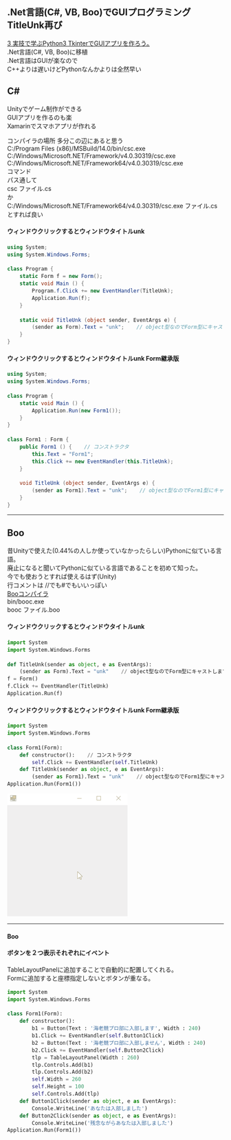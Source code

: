 ## .Net言語(C#, VB, Boo)でGUIプログラミング TitleUnk再び
[3 実技で学ぶPython3 TkinterでGUIアプリを作ろう｡](https://github.com/ebi-cp/docs/blob/master/ebi-programing-magazine/3/README.md)  
.Net言語(C#, VB, Boo)に移植  
.Net言語はGUIが楽なので  
C++よりは遅いけどPythonなんかよりは全然早い  


## C#
Unityでゲーム制作ができる  
GUIアプリを作るのも楽  
Xamarinでスマホアプリが作れる  

コンパイラの場所 多分この辺にあると思う  
C:/Program Files (x86)/MSBuild/14.0/bin/csc.exe  
C:/Windows/Microsoft.NET/Framework/v4.0.30319/csc.exe  
C:/Windows/Microsoft.NET/Framework64/v4.0.30319/csc.exe  
コマンド  
パス通して  
csc ファイル.cs  
か  
C:/Windows/Microsoft.NET/Framework64/v4.0.30319/csc.exe ファイル.cs  
とすれば良い

#### ウィンドウクリックするとウィンドウタイトルunk
```cs
using System;
using System.Windows.Forms;

class Program {
    static Form f = new Form();
    static void Main () {
        Program.f.Click += new EventHandler(TitleUnk);
        Application.Run(f);
    }
    
    static void TitleUnk (object sender, EventArgs e) {
        (sender as Form).Text = "unk";    // object型なのでForm型にキャストします
    }
}
```

#### ウィンドウクリックするとウィンドウタイトルunk Form継承版
```cs
using System;
using System.Windows.Forms;

class Program {
    static void Main () {
        Application.Run(new Form1());
    }
}

class Form1 : Form {
    public Form1 () {    // コンストラクタ
        this.Text = "Form1";
        this.Click += new EventHandler(this.TitleUnk);
    }
    
    void TitleUnk (object sender, EventArgs e) {
        (sender as Form1).Text = "unk";    // object型なのでForm1型にキャストします
    }
}
```
---
## Boo
昔Unityで使えた(0.44%の人しか使っていなかったらしい)Pythonに似ている言語。  
廃止になると聞いてPythonに似ている言語であることを初めて知った。  
今でも使おうとすれば使えるはず(Unity)  
行コメントは //でも#でもいいっぽい  
[Booコンパイラ](https://github.com/boo-lang/boo)  
bin/booc.exe  
booc ファイル.boo  

#### ウィンドウクリックするとウィンドウタイトルunk
```py
import System
import System.Windows.Forms

def TitleUnk(sender as object, e as EventArgs):
    (sender as Form).Text = "unk"    // object型なのでForm型にキャストします
f = Form()
f.Click += EventHandler(TitleUnk)
Application.Run(f)
```

#### ウィンドウクリックするとウィンドウタイトルunk Form継承版
```py
import System
import System.Windows.Forms

class Form1(Form):
    def constructor():    // コンストラクタ
        self.Click += EventHandler(self.TitleUnk)
    def TitleUnk(sender as object, e as EventArgs):
        (sender as Form1).Text = "unk"    // object型なのでForm1型にキャストします
Application.Run(Form1())
```

![Gif](https://raw.githubusercontent.com/ebi-cp/docs/master/ebi-programing-magazine/13/titleunk.gif)

---

#### Boo
#### ボタンを２つ表示それぞれにイベント  
TableLayoutPanelに追加することで自動的に配置してくれる。  
Formに追加すると座標指定しないとボタンが重なる。  
```py
import System
import System.Windows.Forms

class Form1(Form):
    def constructor():
        b1 = Button(Text : '海老競プロ部に入部します', Width : 240)
        b1.Click += EventHandler(self.Button1Click)
        b2 = Button(Text : '海老競プロ部に入部しません', Width : 240)
        b2.Click += EventHandler(self.Button2Click)
        tlp = TableLayoutPanel(Width : 260)
        tlp.Controls.Add(b1)
        tlp.Controls.Add(b2)
        self.Width = 260
        self.Height = 100
        self.Controls.Add(tlp)
    def Button1Click(sender as object, e as EventArgs):
        Console.WriteLine('あなたは入部しました')
    def Button2Click(sender as object, e as EventArgs):
        Console.WriteLine('残念ながらあなたは入部しました')
Application.Run(Form1())
```



